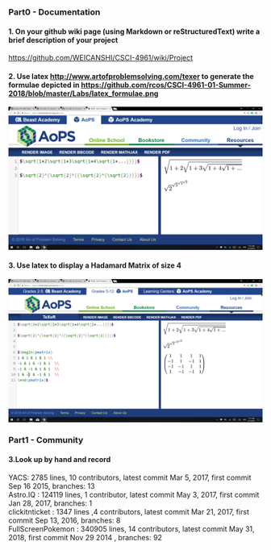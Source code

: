 ### Part0 - Documentation
#### 1. On your github wiki page (using Markdown or reStructuredText) write a brief description of your project
https://github.com/WEICANSHI/CSCI-4961/wiki/Project

#### 2. Use latex http://www.artofproblemsolving.com/texer to generate the formulae depicted in https://github.com/rcos/CSCI-4961-01-Summer-2018/blob/master/Labs/latex_formulae.png

![](./Image/LaTex.png)

#### 3. Use latex to display a Hadamard Matrix of size 4

![](./Image/LaTex2.png)


### Part1 - Community
#### 3.Look up by hand and record 
YACS: 2785 lines, 10 contributors, latest commit Mar 5, 2017, first commit  Sep 16 2015, branches: 13 </br>
Astro.IQ : 124119 lines, 1 contributor, latest commit May 3, 2017, first commit Jan 28, 2017, branches: 1</br>
clickitnticket : 1347 lines ,4 contributors, latest commit Mar 21, 2017, first commit Sep 13, 2016, branches: 8</br>
FullScreenPokemon : 340905 lines, 14 contributors, latest commit May 31, 2018, first commit Nov 29 2014 , branches: 92</br>
